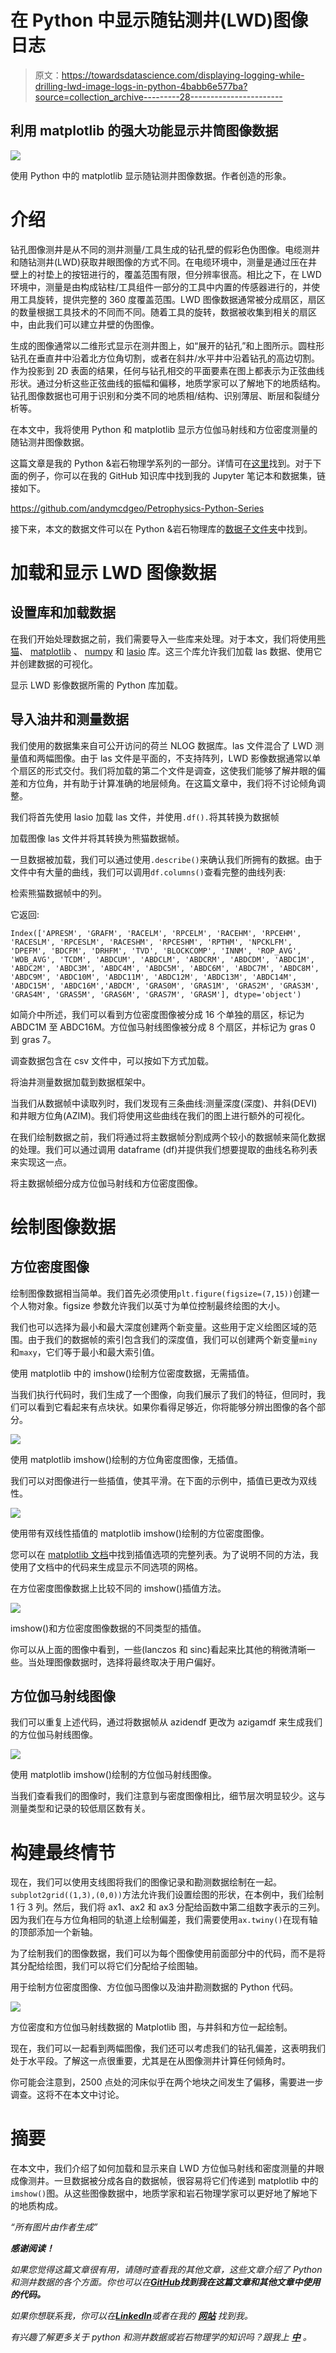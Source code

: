 # 在 Python 中显示随钻测井(LWD)图像日志

> 原文：<https://towardsdatascience.com/displaying-logging-while-drilling-lwd-image-logs-in-python-4babb6e577ba?source=collection_archive---------28----------------------->

## 利用 matplotlib 的强大功能显示井筒图像数据

![](img/2ccf49a99dec39e92657d50340179b29.png)

使用 Python 中的 matplotlib 显示随钻测井图像数据。作者创造的形象。

# 介绍

钻孔图像测井是从不同的测井测量/工具生成的钻孔壁的假彩色伪图像。电缆测井和随钻测井(LWD)获取井眼图像的方式不同。在电缆环境中，测量是通过压在井壁上的衬垫上的按钮进行的，覆盖范围有限，但分辨率很高。相比之下，在 LWD 环境中，测量是由构成钻柱/工具组件一部分的工具中内置的传感器进行的，并使用工具旋转，提供完整的 360 度覆盖范围。LWD 图像数据通常被分成扇区，扇区的数量根据工具技术的不同而不同。随着工具的旋转，数据被收集到相关的扇区中，由此我们可以建立井壁的伪图像。

生成的图像通常以二维形式显示在测井图上，如“展开的钻孔”和上图所示。圆柱形钻孔在垂直井中沿着北方位角切割，或者在斜井/水平井中沿着钻孔的高边切割。作为投影到 2D 表面的结果，任何与钻孔相交的平面要素在图上都表示为正弦曲线形状。通过分析这些正弦曲线的振幅和偏移，地质学家可以了解地下的地质结构。钻孔图像数据也可用于识别和分类不同的地质相/结构、识别薄层、断层和裂缝分析等。

在本文中，我将使用 Python 和 matplotlib 显示方位伽马射线和方位密度测量的随钻测井图像数据。

这篇文章是我的 Python &岩石物理学系列的一部分。详情可在[这里](http://andymcdonald.scot/python-and-petrophysics)找到。对于下面的例子，你可以在我的 GitHub 知识库中找到我的 Jupyter 笔记本和数据集，链接如下。

<https://github.com/andymcdgeo/Petrophysics-Python-Series>  

接下来，本文的数据文件可以在 Python &岩石物理库的[数据子文件夹](https://github.com/andymcdgeo/Petrophysics-Python-Series/tree/master/Data)中找到。

# 加载和显示 LWD 图像数据

## 设置库和加载数据

在我们开始处理数据之前，我们需要导入一些库来处理。对于本文，我们将使用[熊猫](https://pandas.pydata.org/)、 [matplotlib](https://matplotlib.org/) 、 [numpy](https://numpy.org/doc/stable/index.html) 和 [lasio](https://github.com/kinverarity1/lasio) 库。这三个库允许我们加载 las 数据、使用它并创建数据的可视化。

显示 LWD 影像数据所需的 Python 库加载。

## 导入油井和测量数据

我们使用的数据集来自可公开访问的荷兰 NLOG 数据库。las 文件混合了 LWD 测量值和两幅图像。由于 las 文件是平面的，不支持阵列，LWD 影像数据通常以单个扇区的形式交付。我们将加载的第二个文件是调查，这使我们能够了解井眼的偏差和方位角，并有助于计算准确的地层倾角。在这篇文章中，我们将不讨论倾角调整。

我们将首先使用 lasio 加载 las 文件，并使用`.df().`将其转换为数据帧

加载图像 las 文件并将其转换为熊猫数据帧。

一旦数据被加载，我们可以通过使用`.describe()`来确认我们所拥有的数据。由于文件中有大量的曲线，我们可以调用`df.columns()`查看完整的曲线列表:

检索熊猫数据帧中的列。

它返回:

```
Index(['APRESM', 'GRAFM', 'RACELM', 'RPCELM', 'RACEHM', 'RPCEHM', 'RACESLM', 'RPCESLM', 'RACESHM', 'RPCESHM', 'RPTHM', 'NPCKLFM', 'DPEFM', 'BDCFM', 'DRHFM', 'TVD', 'BLOCKCOMP', 'INNM', 'ROP_AVG', 'WOB_AVG', 'TCDM', 'ABDCUM', 'ABDCLM', 'ABDCRM', 'ABDCDM', 'ABDC1M', 'ABDC2M', 'ABDC3M', 'ABDC4M', 'ABDC5M', 'ABDC6M', 'ABDC7M', 'ABDC8M', 'ABDC9M', 'ABDC10M', 'ABDC11M', 'ABDC12M', 'ABDC13M', 'ABDC14M', 'ABDC15M', 'ABDC16M','ABDCM', 'GRAS0M', 'GRAS1M', 'GRAS2M', 'GRAS3M', 'GRAS4M', 'GRAS5M', 'GRAS6M', 'GRAS7M', 'GRASM'], dtype='object')
```

如简介中所述，我们可以看到方位密度图像被分成 16 个单独的扇区，标记为 ABDC1M 至 ABDC16M。方位伽马射线图像被分成 8 个扇区，并标记为 gras 0 到 gras 7。

调查数据包含在 csv 文件中，可以按如下方式加载。

将油井测量数据加载到数据框架中。

当我们从数据帧中读取列时，我们发现有三条曲线:测量深度(深度)、井斜(DEVI)和井眼方位角(AZIM)。我们将使用这些曲线在我们的图上进行额外的可视化。

在我们绘制数据之前，我们将通过将主数据帧分割成两个较小的数据帧来简化数据的处理。我们可以通过调用 dataframe (df)并提供我们想要提取的曲线名称列表来实现这一点。

将主数据帧细分成方位伽马射线和方位密度图像。

# 绘制图像数据

## 方位密度图像

绘制图像数据相当简单。我们首先必须使用`plt.figure(figsize=(7,15))`创建一个人物对象。figsize 参数允许我们以英寸为单位控制最终绘图的大小。

我们也可以选择为最小和最大深度创建两个新变量。这些用于定义绘图区域的范围。由于我们的数据帧的索引包含我们的深度值，我们可以创建两个新变量`miny`和`maxy`，它们等于最小和最大索引值。

使用 matplotlib 中的 imshow()绘制方位密度数据，无需插值。

当我们执行代码时，我们生成了一个图像，向我们展示了我们的特征，但同时，我们可以看到它看起来有点块状。如果你看得足够近，你将能够分辨出图像的各个部分。

![](img/113d93acfdde0fefa67016a66a9d70f2.png)

使用 matplotlib imshow()绘制的方位角密度图像，无插值。

我们可以对图像进行一些插值，使其平滑。在下面的示例中，插值已更改为双线性。

![](img/3f391eeaecb026504fdad2623955ac2b.png)

使用带有双线性插值的 matplotlib imshow()绘制的方位密度图像。

您可以在 [matplotlib 文档](https://matplotlib.org/3.1.1/gallery/images_contours_and_fields/interpolation_methods.html)中找到插值选项的完整列表。为了说明不同的方法，我使用了文档中的代码来生成显示不同选项的网格。

在方位密度图像数据上比较不同的 imshow()插值方法。

![](img/8d9a695f118d317d1335f8c8760d670a.png)

imshow()和方位密度图像数据的不同类型的插值。

你可以从上面的图像中看到，一些(lanczos 和 sinc)看起来比其他的稍微清晰一些。当处理图像数据时，选择将最终取决于用户偏好。

## 方位伽马射线图像

我们可以重复上述代码，通过将数据帧从 azidendf 更改为 azigamdf 来生成我们的方位伽马射线图像。

![](img/2473ea19f3d4847ecb83647a5e545a99.png)

使用 matplotlib imshow()绘制的方位伽马射线图像。

当我们查看我们的图像时，我们注意到与密度图像相比，细节层次明显较少。这与测量类型和记录的较低扇区数有关。

# 构建最终情节

现在，我们可以使用支线图将我们的图像记录和勘测数据绘制在一起。`subplot2grid((1,3),(0,0))`方法允许我们设置绘图的形状，在本例中，我们绘制 1 行 3 列。然后，我们将 ax1、ax2 和 ax3 分配给函数中第二组数字表示的三列。因为我们在与方位角相同的轨道上绘制偏差，我们需要使用`ax.twiny()`在现有轴的顶部添加一个新轴。

为了绘制我们的图像数据，我们可以为每个图像使用前面部分中的代码，而不是将其分配给绘图，我们可以将它们分配给子绘图轴。

用于绘制方位密度图像、方位伽马图像以及油井勘测数据的 Python 代码。

![](img/1a6919d1fb02d8243843b8c42d0f6e66.png)

方位密度和方位伽马射线数据的 Matplotlib 图，与井斜和方位一起绘制。

现在，我们可以一起看到两幅图像，我们还可以考虑我们的钻孔偏差，这表明我们处于水平段。了解这一点很重要，尤其是在从图像测井计算任何倾角时。

你可能会注意到，2500 点处的河床似乎在两个地块之间发生了偏移，需要进一步调查。这将不在本文中讨论。

# 摘要

在本文中，我们介绍了如何加载和显示来自 LWD 方位伽马射线和密度测量的井眼成像测井。一旦数据被分成各自的数据帧，很容易将它们传递到 matplotlib 中的`imshow()`图。从这些图像数据中，地质学家和岩石物理学家可以更好地了解地下的地质构成。

*“所有图片由作者生成”*

***感谢阅读！***

*如果您觉得这篇文章很有用，请随时查看我的其他文章，这些文章介绍了 Python 和测井数据的各个方面。你也可以在*[***GitHub***](https://github.com/andymcdgeo)***找到我在这篇文章和其他文章中使用的代码。***

*如果你想联系我，你可以在*[***LinkedIn***](https://www.linkedin.com/in/andymcdonaldgeo/)**或者在我的* [***网站***](http://andymcdonald.scot/) *找到我。**

**有兴趣了解更多关于 python 和测井数据或岩石物理学的知识吗？跟我上* [***中***](https://andymcdonaldgeo.medium.com/) *。**